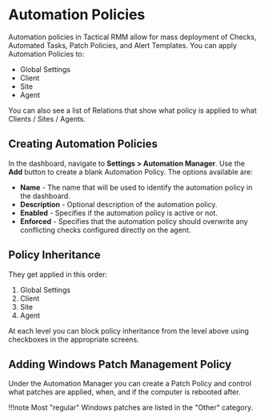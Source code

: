 # Automation Policies

Automation policies in Tactical RMM allow for mass deployment of Checks, Automated Tasks, Patch Policies, and Alert Templates. You can apply Automation Policies to:

- Global Settings
- Client
- Site
- Agent

You can also see a list of Relations that show what policy is applied to what Clients / Sites / Agents.
## Creating Automation Policies

In the dashboard, navigate to **Settings > Automation Manager**. Use the **Add** button to create a blank Automation Policy. The options available are:

- **Name** - The name that will be used to identify the automation policy in the dashboard.
- **Description** - Optional description of the automation policy.
- **Enabled** - Specifies if the automation policy is active or not.
- **Enforced** - Specifies that the automation policy should overwrite any conflicting checks configured directly on the agent.

## Policy Inheritance

They get applied in this order:

1. Global Settings
2. Client
3. Site
4. Agent
  
At each level you can block policy inheritance from the level above using checkboxes in the appropriate screens.

## Adding Windows Patch Management Policy

Under the Automation Manager you can create a Patch Policy and control what patches are applied, when, and if the computer is rebooted after.

!!!note
    Most "regular" Windows patches are listed in the "Other" category.
